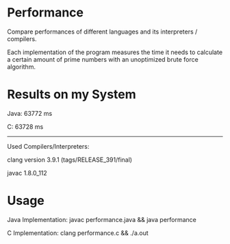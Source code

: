 # Performance
Compare performances of different languages and its interpreters / compilers.

Each implementation of the program measures the time it needs to calculate a certain amount of prime numbers with an unoptimized brute force algorithm.

# Results on my System
Java: 63772 ms

C: 63728 ms
___________________________________________________
Used Compilers/Interpreters:

clang version 3.9.1 (tags/RELEASE_391/final)

javac 1.8.0_112

# Usage

Java Implementation:
javac performance.java && java performance

C Implementation:
clang performance.c && ./a.out 
